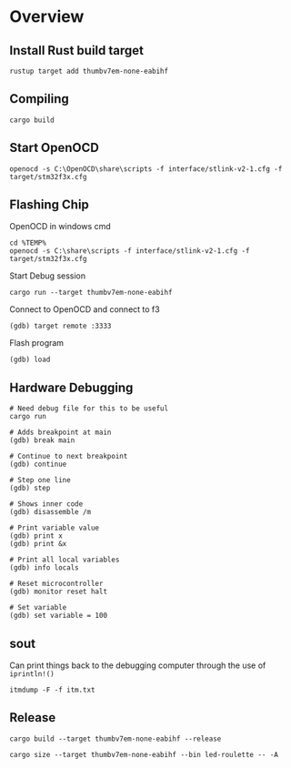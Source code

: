 # Overview


## Install Rust build target

```
rustup target add thumbv7em-none-eabihf
```

## Compiling
```
cargo build
```

## Start OpenOCD
```
openocd -s C:\OpenOCD\share\scripts -f interface/stlink-v2-1.cfg -f target/stm32f3x.cfg
```

## Flashing Chip

OpenOCD in windows cmd
```
cd %TEMP%
openocd -s C:\share\scripts -f interface/stlink-v2-1.cfg -f target/stm32f3x.cfg
```

Start Debug session
```
cargo run --target thumbv7em-none-eabihf
```

Connect to OpenOCD and connect to f3
```
(gdb) target remote :3333
```

Flash program
```
(gdb) load
```
## Hardware Debugging
```
# Need debug file for this to be useful
cargo run

# Adds breakpoint at main
(gdb) break main 

# Continue to next breakpoint
(gdb) continue

# Step one line
(gdb) step

# Shows inner code
(gdb) disassemble /m

# Print variable value
(gdb) print x
(gdb) print &x

# Print all local variables
(gdb) info locals

# Reset microcontroller
(gdb) monitor reset halt

# Set variable
(gdb) set variable = 100

```

## sout
Can print things back to the debugging computer through the use of `iprintln!()`

```
itmdump -F -f itm.txt
```

## Release
```
cargo build --target thumbv7em-none-eabihf --release

cargo size --target thumbv7em-none-eabihf --bin led-roulette -- -A
```